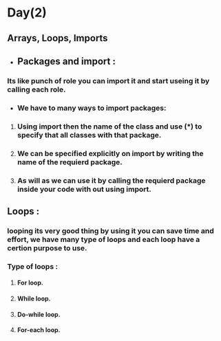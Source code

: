 # Day(2)

## Arrays, Loops, Imports
* ## Packages and import : 
### Its like punch of role you can import it and start useing it by calling each role.

* ### We have to many ways to import packages: 
1. ### Using import then the name of the class and use (*) to specify that all classes with that package.
2. ### We can be specified explicitly on import by writing the name of the requierd package.
3. ### As will as we can use it by calling the requierd package inside your code with out using import.

## Loops :
### looping its very good thing by using it you can save time and effort, we have many type of loops and each loop have a certion purpose to use.
 
### Type of loops :
1. #### For loop.
2. #### While loop.
3. #### Do-while loop.
4. #### For-each loop.